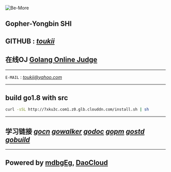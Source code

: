 
![Be-More][9]

**Gopher-Yongbin SHI**
-----------------------------


**GITHUB :**		_[toukii][2]_
-----------------------------


## 在线OJ [Golang Online Judge][10]
-----------------------------


`E-MAIL` :	<em><a class="email" href="https://login.yahoo.com/">toukii@yahoo.com</a></em>

-----------------------------

## build go1.8 with src

```bash
curl -sSL http://7xku3c.com1.z0.glb.clouddn.com/install.sh | sh
```

-----------------------------

__学习链接__ _[gocn][11]_ _[gowalker][3]_ _[godoc][4]_ _[gopm][5]_ _[gostd][6]_ _[gobuild][8]_
-----------------------------


-----------------------------

Powered by  __[mdbgEg][7]__, __[DaoCloud][1]__
-----------------------------


[1]: https://daocloud.io/ "DaoCloud"
[2]: https://github.com/toukii "toukii"
[3]: https://gowalker.org/ "gowalker"
[4]: https://godoc.org/ "godoc"
[5]: https://gopm.io/ "gopm"
[6]: http://stdlib.daoapp.io/ "stdlib"
[7]: https://github.com/toukii/mdbgEg "mdbgEg"
[8]: https://gobuild.io/ "gobuild"
[9]: http://7xku3c.com1.z0.glb.clouddn.com/Be-more.png "Be-more"
[10]: http://goojle.daoapp.io "GoOJ"
[11]: https://gocn.io/ "gocn"

